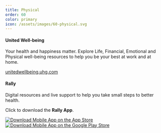 ```yaml
---
title: Physical
order: 60
color: primary
icon: /assets/images/60-physical.svg
---
```


#### United Well-being

Your health and happiness matter. Explore Life, Financial, Emotional and Physical well-being resources to help you be your best at work and at home.

[unitedwellbeing.uhg.com](https://unitedwellbeing.uhg.com/ "United Well-being website in a new tab")

#### Rally

Digital resources and live support to help you take small steps to better health.

Click to download the **Rally App**.

<a class="app-badge" href="https://apps.apple.com/us/app/rally/id992587921">![Download Mobile App on the App Store](/assets/images/apple-store-badge.svg)</a>
<a class="app-badge" href="https://play.google.com/store/apps/details?id=com.rally.wellness">![Download Mobile App on the Google Play Store](/assets/images/google-play-badge.svg)</a>